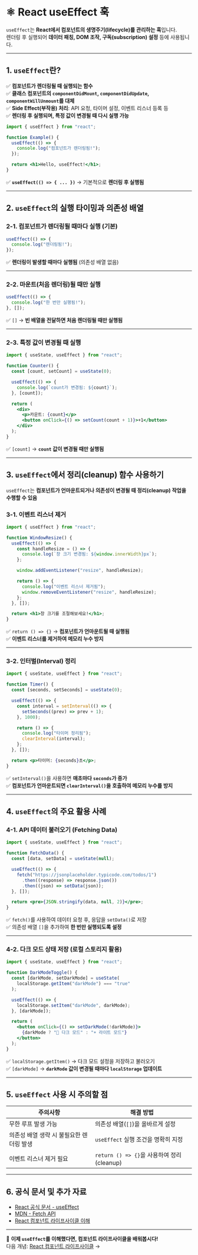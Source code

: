 # ⚛️ React useEffect 훅

`useEffect`는 **React에서 컴포넌트의 생명주기(lifecycle)를 관리하는 훅**입니다.  
렌더링 후 실행되어 **데이터 패칭, DOM 조작, 구독(subscription) 설정** 등에 사용됩니다.

---

## 1. `useEffect`란?

✅ **컴포넌트가 렌더링될 때 실행되는 함수**  
✅ **클래스 컴포넌트의 `componentDidMount`, `componentDidUpdate`, `componentWillUnmount`를 대체**  
✅ **Side Effect(부작용) 처리**: API 요청, 타이머 설정, 이벤트 리스너 등록 등  
✅ **렌더링 후 실행되며, 특정 값이 변경될 때 다시 실행 가능**  

```jsx
import { useEffect } from "react";

function Example() {
  useEffect(() => {
    console.log("컴포넌트가 렌더링됨!");
  });

  return <h1>Hello, useEffect!</h1>;
}
```
✅ **`useEffect(() => { ... })`** → 기본적으로 **렌더링 후 실행됨**  

---

## 2. `useEffect`의 실행 타이밍과 의존성 배열

### 2-1. **컴포넌트가 렌더링될 때마다 실행 (기본)**
```jsx
useEffect(() => {
  console.log("렌더링됨!");
});
```
✅ **렌더링이 발생할 때마다 실행됨** (의존성 배열 없음)

---

### 2-2. **마운트(처음 렌더링)될 때만 실행**
```jsx
useEffect(() => {
  console.log("한 번만 실행됨!");
}, []);
```
✅ `[]` → **빈 배열을 전달하면 처음 렌더링될 때만 실행됨**  

---

### 2-3. **특정 값이 변경될 때 실행**
```jsx
import { useState, useEffect } from "react";

function Counter() {
  const [count, setCount] = useState(0);

  useEffect(() => {
    console.log(`count가 변경됨: ${count}`);
  }, [count]);

  return (
    <div>
      <p>카운트: {count}</p>
      <button onClick={() => setCount(count + 1)}>+1</button>
    </div>
  );
}
```
✅ `[count]` → **`count` 값이 변경될 때만 실행됨**  

---

## 3. `useEffect`에서 정리(cleanup) 함수 사용하기

`useEffect`는 **컴포넌트가 언마운트되거나 의존성이 변경될 때 정리(cleanup) 작업을 수행할 수 있음**  

### 3-1. **이벤트 리스너 제거**
```jsx
import { useEffect } from "react";

function WindowResize() {
  useEffect(() => {
    const handleResize = () => {
      console.log(`창 크기 변경됨: ${window.innerWidth}px`);
    };

    window.addEventListener("resize", handleResize);

    return () => {
      console.log("이벤트 리스너 제거됨");
      window.removeEventListener("resize", handleResize);
    };
  }, []);

  return <h1>창 크기를 조절해보세요!</h1>;
}
```
✅ `return () => {}` → **컴포넌트가 언마운트될 때 실행됨**  
✅ **이벤트 리스너를 제거하여 메모리 누수 방지**  

---

### 3-2. **인터벌(Interval) 정리**
```jsx
import { useState, useEffect } from "react";

function Timer() {
  const [seconds, setSeconds] = useState(0);

  useEffect(() => {
    const interval = setInterval(() => {
      setSeconds((prev) => prev + 1);
    }, 1000);

    return () => {
      console.log("타이머 정리됨");
      clearInterval(interval);
    };
  }, []);

  return <p>타이머: {seconds}초</p>;
}
```
✅ `setInterval()`을 사용하면 **매초마다 `seconds`가 증가**  
✅ **컴포넌트가 언마운트되면 `clearInterval()`을 호출하여 메모리 누수를 방지**  

---

## 4. `useEffect`의 주요 활용 사례

### 4-1. **API 데이터 불러오기 (Fetching Data)**
```jsx
import { useState, useEffect } from "react";

function FetchData() {
  const [data, setData] = useState(null);

  useEffect(() => {
    fetch("https://jsonplaceholder.typicode.com/todos/1")
      .then((response) => response.json())
      .then((json) => setData(json));
  }, []);

  return <pre>{JSON.stringify(data, null, 2)}</pre>;
}
```
✅ `fetch()`를 사용하여 데이터 요청 후, 응답을 `setData()`로 저장  
✅ 의존성 배열 `[]`을 추가하여 **한 번만 실행되도록 설정**  

---

### 4-2. **다크 모드 상태 저장 (로컬 스토리지 활용)**
```jsx
import { useState, useEffect } from "react";

function DarkModeToggle() {
  const [darkMode, setDarkMode] = useState(
    localStorage.getItem("darkMode") === "true"
  );

  useEffect(() => {
    localStorage.setItem("darkMode", darkMode);
  }, [darkMode]);

  return (
    <button onClick={() => setDarkMode(!darkMode)}>
      {darkMode ? "🌙 다크 모드" : "☀️ 라이트 모드"}
    </button>
  );
}
```
✅ `localStorage.getItem()` → 다크 모드 설정을 저장하고 불러오기  
✅ `[darkMode]` → **`darkMode` 값이 변경될 때마다 `localStorage` 업데이트**  

---

## 5. `useEffect` 사용 시 주의할 점

| 주의사항 | 해결 방법 |
|---------|----------|
| 무한 루프 발생 가능 | 의존성 배열(`[]`)을 올바르게 설정 |
| 의존성 배열 생략 시 불필요한 렌더링 발생 | `useEffect` 실행 조건을 명확히 지정 |
| 이벤트 리스너 제거 필요 | `return () => {}`을 사용하여 정리(cleanup) |

---

## 6. 공식 문서 및 추가 자료
- [React 공식 문서 - useEffect](https://react.dev/reference/react/useEffect)
- [MDN - Fetch API](https://developer.mozilla.org/ko/docs/Web/API/Fetch_API)
- [React 컴포넌트 라이프사이클 이해](https://react.dev/learn/lifecycle-of-react)

---

🚀 **이제 `useEffect`를 이해했다면, 컴포넌트 라이프사이클을 배워봅시다!**  
다음 개념: [React 컴포넌트 라이프사이클](./lifecycle.md) →
